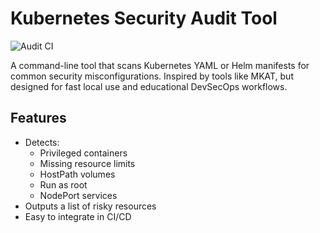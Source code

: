 # Kubernetes Security Audit Tool
![Audit CI](https://github.com/Amir23156/k8s-security-audit-tool/actions/workflows/audit.yml/badge.svg)

A command-line tool that scans Kubernetes YAML or Helm manifests for common security misconfigurations.   Inspired by tools like MKAT, but designed for fast local use and educational DevSecOps workflows.

## Features
- Detects:
  - Privileged containers
  - Missing resource limits
  - HostPath volumes
  - Run as root
  - NodePort services
- Outputs a list of risky resources
- Easy to integrate in CI/CD
